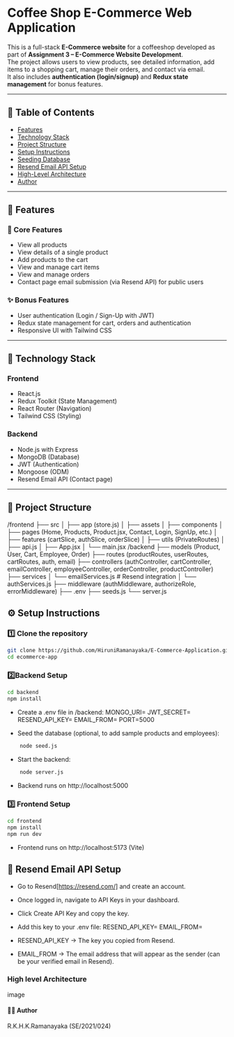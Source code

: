 # Coffee Shop E-Commerce Web Application

This is a full-stack **E-Commerce website** for a coffeeshop developed as part of **Assignment 3 – E-Commerce Website Development**.  
The project allows users to view products, see detailed information, add items to a shopping cart, manage their orders, and contact via email.  
It also includes **authentication (login/signup)** and **Redux state management** for bonus features.

---

## 📌 Table of Contents
- [Features](#-features)  
- [Technology Stack](#-technology-stack)  
- [Project Structure](#-project-structure)  
- [Setup Instructions](#-setup-instructions)  
- [Seeding Database](#-seeding-database)  
- [Resend Email API Setup](#-resend-email-api-setup)  
- [High-Level Architecture](#-high-level-architecture)  
- [Author](#-author)  

---

## 📌 Features

### 🛒 Core Features
- View all products
- View details of a single product
- Add products to the cart
- View and manage cart items
- View and manage orders
- Contact page email submission (via Resend API) for public users

### ✨ Bonus Features
- User authentication (Login / Sign-Up with JWT)
- Redux state management for cart, orders and authentication
- Responsive UI with Tailwind CSS

---

## 🔧 Technology Stack

### Frontend
- React.js
- Redux Toolkit (State Management)
- React Router (Navigation)
- Tailwind CSS (Styling)

### Backend
- Node.js with Express
- MongoDB (Database)
- JWT (Authentication)
- Mongoose (ODM)
- Resend Email API (Contact page)

---

## 📂 Project Structure
/frontend
├── src
│ ├── app (store.js)
│ ├── assets
│ ├── components
│ ├── pages (Home, Products, Product.jsx, Contact, Login, SignUp, etc.)
│ ├── features (cartSlice, authSlice, orderSlice)
│ ├── utils (PrivateRoutes)
│ ├── api.js
│ ├── App.jsx
│ └── main.jsx
/backend
├── models (Product, User, Cart, Employee, Order)
├── routes (productRoutes, userRoutes, cartRoutes, auth, email)
├── controllers (authController, cartController, emailController, employeeController, orderController, productController)
├── services
│ └── emailServices.js # Resend integration
│ └── authServices.js
├── middleware (authMiddleware, authorizeRole, errorMiddleware)
├── .env
├── seeds.js 
└── server.js

## ⚙️ Setup Instructions

### 1️⃣ Clone the repository
```bash
git clone https://github.com/HiruniRamanayaka/E-Commerce-Application.git
cd ecommerce-app
```

### 2️⃣Backend Setup
```bash
cd backend
npm install
```

- Create a .env file in /backend:
MONGO_URI=<your-mongodb-uri>
JWT_SECRET=<your-jwt-secret>
RESEND_API_KEY=<your-resend-api-key>
EMAIL_FROM=<your-email-address>
PORT=5000

- Seed the database (optional, to add sample products and employees):
```bash
    node seed.js
```

- Start the backend:
```bash
    node server.js
```

- Backend runs on http://localhost:5000

### 3️⃣ Frontend Setup
```bash
cd frontend
npm install
npm run dev
```

- Frontend runs on http://localhost:5173 (Vite)

## 🔑 Resend Email API Setup

- Go to Resend[https://resend.com/] and create an account.
- Once logged in, navigate to API Keys in your dashboard.
- Click Create API Key and copy the key.
- Add this key to your .env file:
    RESEND_API_KEY=<your-resend-api-key>
    EMAIL_FROM=<your-email-address>

- RESEND_API_KEY → The key you copied from Resend.
- EMAIL_FROM → The email address that will appear as the sender (can be your verified email in Resend).

### High level Architecture
image

#### 👩‍💻 Author
R.K.H.K.Ramanayaka
(SE/2021/024)